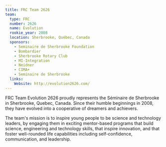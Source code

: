 ```yaml
---
title: FRC Team 2626
team:
  type: FRC
  number: 2626
  name: Evolution
  rookie_year: 2008
  location: Sherbrooke, Québec, Canada
  sponsors:
    - Seminaire de Sherbrooke Foundation
    - Bombardier
    - Sherbrooke Rotary Club
    - MI-Integration
    - Neidner
    - CIMA+
    - Seminaire de Sherbrooke
  links:
    Website: http://evolution2626.com/
---
```

FRC Team Evolution 2626 proudly represents the Séminaire de Sherbrooke in Sherbrooke, Quebec, Canada. Since their humble beginnings in 2008, they have evolved into a cooperative of dreamers and achievers.

The team's mission is to inspire young people to be science and technology leaders, by engaging them in exciting mentor-based programs that build science, engineering and technology skills, that inspire innovation, and that foster well-rounded life capabilities including self-confidence, communication, and leadership.
